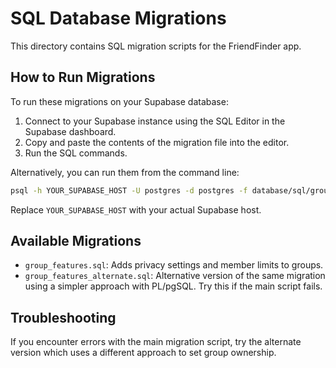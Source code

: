 # SQL Database Migrations

This directory contains SQL migration scripts for the FriendFinder app.

## How to Run Migrations

To run these migrations on your Supabase database:

1. Connect to your Supabase instance using the SQL Editor in the Supabase dashboard.
2. Copy and paste the contents of the migration file into the editor.
3. Run the SQL commands.

Alternatively, you can run them from the command line:

```bash
psql -h YOUR_SUPABASE_HOST -U postgres -d postgres -f database/sql/group_features.sql
```

Replace `YOUR_SUPABASE_HOST` with your actual Supabase host.

## Available Migrations

- `group_features.sql`: Adds privacy settings and member limits to groups.
- `group_features_alternate.sql`: Alternative version of the same migration using a simpler approach with PL/pgSQL. Try this if the main script fails.

## Troubleshooting

If you encounter errors with the main migration script, try the alternate version which uses a different approach to set group ownership. 